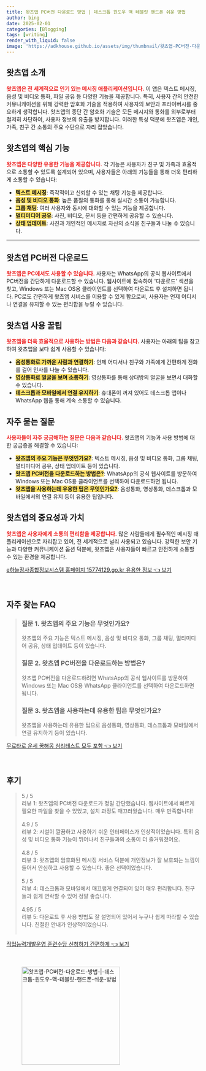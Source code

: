 ```yaml
---
title: 왓츠앱 PC버전 다운로드 방법 | 데스크톱 윈도우 맥 테블릿 핸드폰 쉬운 방법
author: bing
date: 2025-02-01
categories: [Blogging]
tags: [writing]
render_with_liquid: false
image: 'https://adkhouse.github.io/assets/img/thumbnail/왓츠앱-PC버전-다운로드-방법-|-데스크톱-윈도우-맥-테블릿-핸드폰-쉬운-방법.webp'
---
```



<h2 id='왓츠앱_소개'>왓츠앱 소개</h2>

<p><b><span style="color: #ee2323;">왓츠앱은 전 세계적으로 인기 있는 메시징 애플리케이션입니다.</span></b> 이 앱은 텍스트 메시징, 음성 및 비디오 통화, 파일 공유 등 다양한 기능을 제공합니다. 특히, 사용자 간의 안전한 커뮤니케이션을 위해 강력한 암호화 기술을 적용하여 사용자의 보안과 프라이버시를 중요하게 생각합니다. 왓츠앱의 종단 간 암호화 기술은 모든 메시지와 통화를 외부로부터 철저히 차단하여, 사용자 정보의 유출을 방지합니다. 이러한 특성 덕분에 왓츠앱은 개인, 가족, 친구 간 소통의 주요 수단으로 자리 잡았습니다.</p>

<h2 id='왓츠앱_기능'>왓츠앱의 핵심 기능</h2>

<p><b><span style="color: #ee2323;">왓츠앱은 다양한 유용한 기능을 제공합니다.</span></b> 각 기능은 사용자가 친구 및 가족과 효율적으로 소통할 수 있도록 설계되어 있으며, 사용자들은 아래의 기능들을 통해 더욱 편리하게 소통할 수 있습니다:</p>

<ul>
    <li><b><span style="background-color: #ffe066;">텍스트 메시징</span></b>: 즉각적이고 신뢰할 수 있는 채팅 기능을 제공합니다.</li>
    <li><b><span style="background-color: #ffe066;">음성 및 비디오 통화</span></b>: 높은 품질의 통화를 통해 실시간 소통이 가능합니다.</li>
    <li><b><span style="background-color: #ffe066;">그룹 채팅</span></b>: 여러 사용자와 동시에 대화할 수 있는 기능을 제공합니다.</li>
    <li><b><span style="background-color: #ffe066;">멀티미디어 공유</span></b>: 사진, 비디오, 문서 등을 간편하게 공유할 수 있습니다.</li>
    <li><b><span style="background-color: #ffe066;">상태 업데이트</span></b>: 사진과 개인적인 메시지로 자신의 소식을 친구들과 나눌 수 있습니다.</li>
</ul>

<hr />

<h2 id='왓츠앱_PC버전'>왓츠앱 PC버전 다운로드</h2>

<p><b><span style="color: #ee2323;">왓츠앱은 PC에서도 사용할 수 있습니다.</span></b> 사용자는 WhatsApp의 공식 웹사이트에서 PC버전을 간단하게 다운로드할 수 있습니다. 웹사이트에 접속하여 '다운로드' 섹션을 찾고, Windows 또는 Mac OS용 클라이언트를 선택하여 다운로드 후 설치하면 됩니다. PC로도 간편하게 왓츠앱 서비스를 이용할 수 있게 함으로써, 사용자는 언제 어디서나 연결을 유지할 수 있는 편리함을 누릴 수 있습니다.</p>

<h2 id='왓츠앱_사용꿀팁'>왓츠앱 사용 꿀팁</h2>

<p><b><span style="color: #ee2323;">왓츠앱을 더욱 효율적으로 사용하는 방법은 다음과 같습니다.</span></b> 사용자는 아래의 팁을 참고하여 왓츠앱을 보다 쉽게 사용할 수 있습니다:</p>

<ul>
    <li><b><span style="background-color: #ffe066;">음성통화로 가까운 사람과 연결하기</span></b>: 언제 어디서나 친구와 가족에게 간편하게 전화를 걸어 인사를 나눌 수 있습니다.</li>
    <li><b><span style="background-color: #ffe066;">영상통화로 얼굴을 보며 소통하기</span></b>: 영상통화를 통해 상대방의 얼굴을 보면서 대화할 수 있습니다.</li>
    <li><b><span style="background-color: #ffe066;">데스크톱과 모바일에서 연결 유지하기</span></b>: 휴대폰이 꺼져 있어도 데스크톱 앱이나 WhatsApp 웹을 통해 계속 소통할 수 있습니다.</li>
</ul>

<h2 id='자주묻는질문'>자주 묻는 질문</h2>

<p><b><span style="color: #ee2323;">사용자들이 자주 궁금해하는 질문은 다음과 같습니다.</span></b> 왓츠앱의 기능과 사용 방법에 대한 궁금증을 해결할 수 있습니다:</p>

<ul>
    <li><b><span style="background-color: #ffe066;">왓츠앱의 주요 기능은 무엇인가요?</span></b>: 텍스트 메시징, 음성 및 비디오 통화, 그룹 채팅, 멀티미디어 공유, 상태 업데이트 등이 있습니다.</li>
    <li><b><span style="background-color: #ffe066;">왓츠앱 PC버전을 다운로드하는 방법은?</span></b>: WhatsApp의 공식 웹사이트를 방문하여 Windows 또는 Mac OS용 클라이언트를 선택하여 다운로드하면 됩니다.</li>
    <li><b><span style="background-color: #ffe066;">왓츠앱을 사용하는데 유용한 팁은 무엇인가요?</span></b>: 음성통화, 영상통화, 데스크톱과 모바일에서의 연결 유지 등이 유용한 팁입니다.</li>
</ul>

<h2 id='결론'>왓츠앱의 중요성과 가치</h2>

<p><b><span style="color: #ee2323;">왓츠앱은 사용자에게 소통의 편리함을 제공합니다.</span></b> 많은 사람들에게 필수적인 메시징 애플리케이션으로 자리잡고 있어, 전 세계적으로 널리 사용되고 있습니다. 강력한 보안 기능과 다양한 커뮤니케이션 옵션 덕분에, 왓츠앱은 사용자들이 빠르고 안전하게 소통할 수 있는 환경을 제공합니다.</p>


<p><a class="click-button" title="e하늘장사종합정보시스템 홈페이지 15774129.go.kr 유용한 정보" href="https://adkhouse.github.io/posts/e%ED%95%98%EB%8A%98%EC%9E%A5%EC%82%AC%EC%A2%85%ED%95%A9%EC%A0%95%EB%B3%B4%EC%8B%9C%EC%8A%A4%ED%85%9C-%ED%99%88%ED%8E%98%EC%9D%B4%EC%A7%80-15774129.go.kr-%EC%9C%A0%EC%9A%A9%ED%95%9C-%EC%A0%95%EB%B3%B4/" rel="dofollow">e하늘장사종합정보시스템 홈페이지 15774129.go.kr 유용한 정보 👈 보기</a></p><br>
<h2 id='자주_찾는_FAQ'>자주 찾는 FAQ</h2>
<div itemscope="" itemtype="https://schema.org/FAQPage"> 
<blockquote> 
<div itemscope="" itemprop="mainEntity" itemtype="https://schema.org/Question"> 
<h3 itemprop="name">질문 1. 왓츠앱의 주요 기능은 무엇인가요?</h3> 
<div itemscope="" itemprop="acceptedAnswer" itemtype="https://schema.org/Answer"> 
<span itemprop="text"> 
<p>왓츠앱의 주요 기능은 텍스트 메시징, 음성 및 비디오 통화, 그룹 채팅, 멀티미디어 공유, 상태 업데이트 등이 있습니다.</p> 
</span> 
</div> 
</div> 
<div itemscope="" itemprop="mainEntity" itemtype="https://schema.org/Question"> 
<h3 itemprop="name">질문 2. 왓츠앱 PC버전을 다운로드하는 방법은?</h3> 
<div itemscope="" itemprop="acceptedAnswer" itemtype="https://schema.org/Answer"> 
<span itemprop="text"> 
<p>왓츠앱 PC버전을 다운로드하려면 WhatsApp의 공식 웹사이트를 방문하여 Windows 또는 Mac OS용 WhatsApp 클라이언트를 선택하여 다운로드하면 됩니다.</p> 
</span> 
</div> 
</div> 
<div itemscope="" itemprop="mainEntity" itemtype="https://schema.org/Question"> 
<h3 itemprop="name">질문 3. 왓츠앱을 사용하는데 유용한 팁은 무엇인가요?</h3> 
<div itemscope="" itemprop="acceptedAnswer" itemtype="https://schema.org/Answer"> 
<span itemprop="text"> 
<p>왓츠앱을 사용하는데 유용한 팁으로 음성통화, 영상통화, 데스크톱과 모바일에서 연결 유지하기 등이 있습니다.</p> 
</span> 
</div> 
</div> 
</blockquote> 
</div>
<p><a class="click-button" title="무료타로 운세 꿈해몽 심리테스트 모두 포함" href="https://adkhouse.github.io/posts/%EB%AC%B4%EB%A3%8C%ED%83%80%EB%A1%9C-%EC%9A%B4%EC%84%B8-%EA%BF%88%ED%95%B4%EB%AA%BD-%EC%8B%AC%EB%A6%AC%ED%85%8C%EC%8A%A4%ED%8A%B8-%EB%AA%A8%EB%91%90-%ED%8F%AC%ED%95%A8/" rel="dofollow">무료타로 운세 꿈해몽 심리테스트 모두 포함 👈 보기</a></p><br>
<h2 id='후기'>후기</h2>
<div itemscope itemtype="https://schema.org/Product">
  <blockquote>
  <div itemprop="review" itemscope itemtype="https://schema.org/Review">
      <div itemprop="reviewRating" itemscope itemtype="https://schema.org/Rating"> <span itemprop="ratingValue">5</span> / <span itemprop="bestRating">5</span> </div>
      <span itemprop="reviewBody">리뷰 1: 왓츠앱의 PC버전 다운로드가 정말 간단했습니다. 웹사이트에서 빠르게 필요한 파일을 찾을 수 있었고, 설치 과정도 매끄러웠습니다. 매우 만족합니다!</span>
  </div>
  <br>
  <div itemprop="review" itemscope itemtype="https://schema.org/Review">
      <div itemprop="reviewRating" itemscope itemtype="https://schema.org/Rating"> <span itemprop="ratingValue">4.9</span> / <span itemprop="bestRating">5</span> </div>
      <span itemprop="reviewBody">리뷰 2: 시설이 깔끔하고 사용하기 쉬운 인터페이스가 인상적이었습니다. 특히 음성 및 비디오 통화 기능이 뛰어나서 친구들과의 소통이 더 즐거워졌어요.</span>
  </div>
  <br>
  <div itemprop="review" itemscope itemtype="https://schema.org/Review">
      <div itemprop="reviewRating" itemscope itemtype="https://schema.org/Rating"> <span itemprop="ratingValue">4.8</span> / <span itemprop="bestRating">5</span> </div>
      <span itemprop="reviewBody">리뷰 3: 왓츠앱의 암호화된 메시징 서비스 덕분에 개인정보가 잘 보호되는 느낌이 들어서 안심하고 사용할 수 있습니다. 좋은 선택이었습니다.</span>
  </div>
  <br>
  <div itemprop="review" itemscope itemtype="https://schema.org/Review">
      <div itemprop="reviewRating" itemscope itemtype="https://schema.org/Rating"> <span itemprop="ratingValue">5</span> / <span itemprop="bestRating">5</span> </div>
      <span itemprop="reviewBody">리뷰 4: 데스크톱과 모바일에서 매끄럽게 연결되어 있어 매우 편리합니다. 친구들과 쉽게 연락할 수 있어 정말 좋습니다.</span>
  </div>
  <br>
  <div itemprop="review" itemscope itemtype="https://schema.org/Review">
      <div itemprop="reviewRating" itemscope itemtype="https://schema.org/Rating"> <span itemprop="ratingValue">4.95</span> / <span itemprop="bestRating">5</span> </div>
      <span itemprop="reviewBody">리뷰 5: 다운로드 후 사용 방법도 잘 설명되어 있어서 누구나 쉽게 따라할 수 있습니다. 친절한 안내가 인상적이었습니다.</span>
  </div>
  <br>
  </blockquote>
</div>
<p><a class="click-button" title="직업능력개발운영 훈련수당 신청하기 간편하게" href="https://adkhouse.github.io/posts/%EC%A7%81%EC%97%85%EB%8A%A5%EB%A0%A5%EA%B0%9C%EB%B0%9C%EC%9A%B4%EC%98%81-%ED%9B%88%EB%A0%A8%EC%88%98%EB%8B%B9-%EC%8B%A0%EC%B2%AD%ED%95%98%EA%B8%B0-%EA%B0%84%ED%8E%B8%ED%95%98%EA%B2%8C/" rel="dofollow">직업능력개발운영 훈련수당 신청하기 간편하게 👈 보기</a></p><br>
<figure class="image"><img src="https://adkhouse.github.io/assets/img/thumbnail/왓츠앱-PC버전-다운로드-방법-|-데스크톱-윈도우-맥-테블릿-핸드폰-쉬운-방법.webp" alt="왓츠앱-PC버전-다운로드-방법-|-데스크톱-윈도우-맥-테블릿-핸드폰-쉬운-방법" width="256" height="256"></figure>